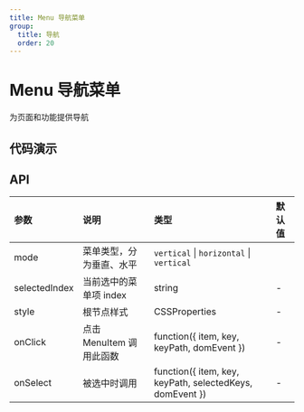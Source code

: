 ```yaml
---
title: Menu 导航菜单
group:
  title: 导航
  order: 20
---
```


# Menu 导航菜单

为页面和功能提供导航

## 代码演示

<code src="./demo/basic" ></code>

<code src="./demo/vertical" ></code>

## API

| 参数 | 说明 | 类型 | 默认值 |
| :-- | :-- | :-- | :-- |
| mode | 菜单类型，分为垂直、水平 | `vertical` \| `horizontal` \| `vertical` ||
| selectedIndex | 当前选中的菜单项 index | string | - |
| style | 根节点样式 | CSSProperties | - |
| onClick | 点击 MenuItem 调用此函数 | function({ item, key, keyPath, domEvent }) | - |
| onSelect | 被选中时调用 | function({ item, key, keyPath, selectedKeys, domEvent }) | - |
